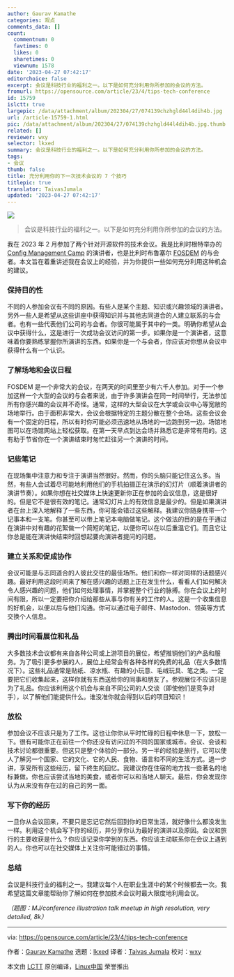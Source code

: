 ```yaml
---
author: Gaurav Kamathe
categories: 观点
comments_data: []
count:
  commentnum: 0
  favtimes: 0
  likes: 0
  sharetimes: 0
  viewnum: 1578
date: '2023-04-27 07:42:17'
editorchoice: false
excerpt: 会议是科技行业的福利之一。以下是如何充分利用你所参加的会议的方法。
fromurl: https://opensource.com/article/23/4/tips-tech-conference
id: 15759
islctt: true
largepic: /data/attachment/album/202304/27/074139chzhgld44l4dih4b.jpg
url: /article-15759-1.html
pic: /data/attachment/album/202304/27/074139chzhgld44l4dih4b.jpg.thumb.jpg
related: []
reviewer: wxy
selector: lkxed
summary: 会议是科技行业的福利之一。以下是如何充分利用你所参加的会议的方法。
tags:
- 会议
thumb: false
title: 充分利用你的下一次技术会议的 7 个技巧
titlepic: true
translator: TaivasJumala
updated: '2023-04-27 07:42:17'
---
```


![](/data/attachment/album/202304/27/074139chzhgld44l4dih4b.jpg)



> 
> 会议是科技行业的福利之一。以下是如何充分利用你所参加的会议的方法。
> 
> 
> 


我在 2023 年 2 月参加了两个针对开源软件的技术会议。我是比利时根特举办的 [Config Management Camp](https://cfgmgmtcamp.eu/ghent2023/) 的演讲者，也是比利时布鲁塞尔 [FOSDEM](https://fosdem.org/2023/) 的与会者。本文旨在着重讲述我在会议上的经验，并为你提供一些如何充分利用这种机会的建议。


### 保持目的性


不同的人参加会议有不同的原因。有些人是某个主题、知识或兴趣领域的演讲者。另外一些人是希望从这些讲座中获得知识并与其他志同道合的人建立联系的与会者。也有一些代表他们公司的与会者。你很可能属于其中的一类。明确你希望从会议中获得什么，这是进行一次成功会议访问的第一步。如果你是一个演讲者，这意味着你要熟练掌握你所演讲的东西。如果你是一个与会者，你应该对你想从会议中获得什么有一个认识。


### 了解场地和会议日程


FOSDEM 是一个非常大的会议，在两天的时间里至少有六千人参加。对于一个参加这样一个大型的会议的与会者来说，由于许多演讲会在同一时间举行，无法参加所有你感兴趣的会议并不奇怪。通常，这样的大型会议在大学或会议中心等宽敞的场地举行。由于面积非常大，会议会根据特定的主题分散在整个会场。这些会议会有一个固定的日程，所以有时你可能必须迅速地从场地的一边跑到另一边。场馆地图可以在场馆网站上轻松获取。在第一天早点到达会场并熟悉它是非常有用的。这有助于节省你在一个演讲结束时匆忙赶往另一个演讲的时间。


### 记些笔记


在现场集中注意力和专注于演讲当然很好。然而，你的头脑只能记住这么多。当然，有些人会试着尽可能地利用他们的手机拍摄正在演示的幻灯片（顺着演讲者的演讲节奏）。如果你想在社交媒体上快速更新你正在参加的会议信息，这是很好的。但是它不是很有效的笔记。通常幻灯片上的有效信息是最少的。但是如果演讲者在台上深入地解释了一些东西，你可能会错过这些解释。我建议你随身携带一个记事本和一支笔。你甚至可以带上笔记本电脑做笔记。这个做法的目的是在于通过在演讲中对有趣的花絮做一个简短的笔记，以便你可以在以后重温它们。而且它让你总是能在演讲快结束时回想起要向演讲者提问的问题。


### 建立关系和促成协作


会议可能是与志同道合的人彼此交往的最佳场所。他们和你一样对同样的话题感兴趣。最好利用这段时间来了解在感兴趣的话题上正在发生什么，看看人们如何解决令人感兴趣的问题，他们如何处理事情，并掌握整个行业的脉搏。你在会议上的时间有限，所以一定要把你介绍给那些从事与你有关的工作的人。这是一个收集信息的好机会，以便以后与他们沟通。你可以通过电子邮件、Mastodon、领英等方式交换个人信息。


### 腾出时间看展位和礼品


大多数技术会议都有来自各种公司或上游项目的展位，希望推销他们的产品和服务。为了吸引更多参展的人，展位上经常会有各种各样的免费的礼品（在大多数情况下）。这些礼品通常是贴纸、凉水瓶、有趣的小玩意、毛绒玩具、笔之类。一定要把它们收集起来，这样你就有东西送给你的同事和朋友了。参观展位不应该只是为了礼品。你应该利用这个机会与来自不同公司的人交谈（即使他们是竞争对手），以了解他们能提供什么。谁没准你就会得到以后的项目知识！


### 放松


参加会议不应该只是为了工作。这也让你你从平时忙碌的日程中休息一下，放松一下。很有可能你正在前往一个你还没有访问过的不同的国家或城市。会议、会谈和技术讨论都很重要。但这只是整个体验的一部分。另一半的经验是旅行，它可以使人了解另一个国家、它的文化、它的人民、食物、语言和不同的生活方式。退一步讲，享受所有这些经历，留下终生的回忆。我建议你在住宿的地方找一些著名的地标兼做。你也应该尝试当地的美食，或者你可以和当地人聊天。最后，你会发现你认为从来没有存在过的自己的另一面。


### 写下你的经历


一旦你从会议回来，不要只是忘记它然后回到你的日常生活，就好像什么都没发生一样。利用这个机会写下你的经历，并分享你认为最好的演讲以及原因。会议和旅行的主要收获是什么？你应该记录你学到的东西。你应该主动联系你在会议上遇到的人。你也可以在社交媒体上关注你可能错过的事情。


### 总结


会议是科技行业的福利之一。我建议每个人在职业生涯中的某个时候都去一次。我希望这篇文章能帮助你了解如何在参加技术会议时最大限度地利用会议。


*（题图：MJ/conference illustration talk meetup in high resolution, very detailed, 8k）*




---


via: <https://opensource.com/article/23/4/tips-tech-conference>


作者：[Gaurav Kamathe](https://opensource.com/users/gkamathe) 选题：[lkxed](https://github.com/lkxed/) 译者：[Taivas Jumala](https://github.com/TaivasJumala) 校对：[wxy](https://github.com/wxy)


本文由 [LCTT](https://github.com/LCTT/TranslateProject) 原创编译，[Linux中国](https://linux.cn/) 荣誉推出